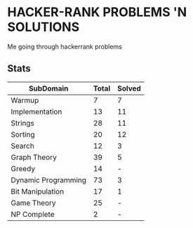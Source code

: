 # HACKER-RANK PROBLEMS 'N SOLUTIONS
Me going through hackerrank problems

## Stats

| SubDomain            | Total | Solved |
|----------------------|-------|--------|
| Warmup               |   7   |    7   |
| Implementation       |  13   |   11   |
| Strings              |  28   |   11   |
| Sorting              |  20   |   12   |
| Search               |  12   |    3   |
| Graph Theory         |  39   |    5   |
| Greedy               |  14   |    -   |
| Dynamic Programming  |  73   |    3   |
| Bit Manipulation     |  17   |    1   |
| Game Theory          |  25   |    -   |
| NP Complete          |   2   |    -   |
